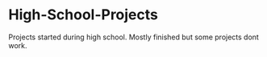 # High-School-Projects
Projects started during high school.
Mostly finished but some projects dont work.


